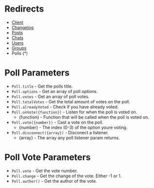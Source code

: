 # Redirects
* [Client](https://github.com/Abooby1/lyon/blob/main/README.md)
* [Changelog](https://github.com/Abooby1/lyon/blob/main/Docs/changelog.md)
* [Posts](https://github.com/Abooby1/lyon/blob/main/Docs/posts.md)
* [Chats](https://github.com/Abooby1/lyon/blob/main/Docs/chats.md)
* [Users](https://github.com/Abooby1/lyon/blob/main/Docs/users.md)
* [Groups](https://github.com/Abooby1/lyon/blob/main/Docs/groups.md)
* Polls (*)

# Poll Parameters
* `Poll.title` - Get the polls title.
* `Poll.options` - Get an array of poll options.
* `Poll.votes` - Get an array of poll votes.
* `Poll.totalVotes` - Get the total amount of votes on the poll.
* `Poll.alreadyVoted` - Check if you have already voted.
* `Poll.onVote({function})` - Listen for when the poll is voted on.
	* {function} - Function that will be called when the poll is voted on.
* `Poll.vote({number})` - Cast a vote on the poll.
	* {number} - The index (0-3) of the option youre voting.
* `Poll.disconnect({array})` - Disconect a listener.
	* {array} - The array any poll listener param returns.

# Poll Vote Parameters
* `Poll.vote` - Get the vote number.
* `Poll.change` - Get the change of the vote. Either -1 or 1.
* `Poll.author()` - Get the author of the vote.